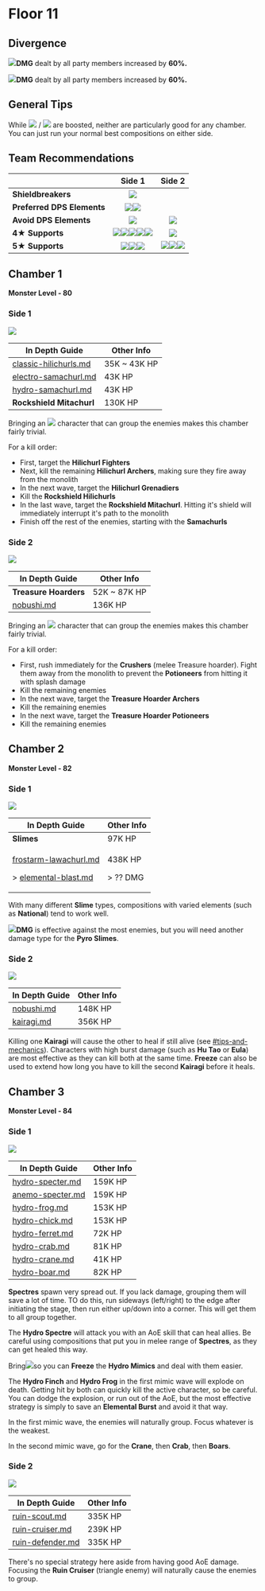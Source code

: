 # Floor 11

## Divergence

![](../../.gitbook/assets/geo\_small.png)**DMG** dealt by all party members increased by **60%.**

![](../../.gitbook/assets/physical\_small.png)**DMG** dealt by all party members increased by **60%.**

## General Tips

While ![](../../.gitbook/assets/geo\_small.png) / ![](../../.gitbook/assets/physical\_small.png) are boosted, neither are particularly good for any chamber. You can just run your normal best compositions on either side.

## Team Recommendations

|                            |                                                                                                                                        Side 1                                                                                                                                       |                                                                                                                                                                                                                                                                                                         Side 2                                                                                                                                                                                                                                                                                                        |
| -------------------------- | :---------------------------------------------------------------------------------------------------------------------------------------------------------------------------------------------------------------------------------------------------------------------------------: | :-------------------------------------------------------------------------------------------------------------------------------------------------------------------------------------------------------------------------------------------------------------------------------------------------------------------------------------------------------------------------------------------------------------------------------------------------------------------------------------------------------------------------------------------------------------------------------------------------------------------: |
| **Shieldbreakers**         |                                                                                                                      ![](../../.gitbook/assets/pyro\_small.png)                                                                                                                     |                                                                                                                                                                                                                                                                                                                                                                                                                                                                                                                                                                                                                       |
| **Preferred DPS Elements** |                                                                                                 ![](../../.gitbook/assets/pyro\_small.png)![](../../.gitbook/assets/cryo\_small.png)                                                                                                |                                                                                                                                                                                                                                                                                                                                                                                                                                                                                                                                                                                                                       |
| **Avoid DPS Elements**     |                                                                                                                     ![](../../.gitbook/assets/hydro\_small.png)                                                                                                                     |                                                                                                                                                                                                                                                                                     ![](../../.gitbook/assets/physical\_small.png)                                                                                                                                                                                                                                                                                    |
| **4**★ **Supports**        | ![](../../.gitbook/assets/ui\_avataricon\_bennett.png)​​![](../../.gitbook/assets/ui\_avataricon\_xiangling.png)![](../../.gitbook/assets/ui\_avataricon\_diona.png)![](../../.gitbook/assets/ui\_avataricon\_chongyun.png)![](../../.gitbook/assets/ui\_avataricon\_sucrose.png)​​ |                                                                                                                                                                                                                                                                                 ![](../../.gitbook/assets/ui\_avataricon\_sucrose.png)                                                                                                                                                                                                                                                                                |
| **5**★ **Supports**        |                                                        ![](../../.gitbook/assets/ui\_avataricon\_kazuha.png)![](../../.gitbook/assets/ui\_avataricon\_lumine\_anemo.png)![](../../.gitbook/assets/ui\_avataricon\_venti.png)                                                        | ​​![](https://files.gitbook.com/v0/b/gitbook-x-prod.appspot.com/o/spaces%2F-MVAGyyACcSzyzfmgy7f%2Fuploads%2Fgit-blob-1eba5a61b0d61d0426c81e59d11591cf5e97535d%2FUI\_AvatarIcon\_Kazuha.png?alt=media)​​![](https://files.gitbook.com/v0/b/gitbook-x-prod.appspot.com/o/spaces%2F-MVAGyyACcSzyzfmgy7f%2Fuploads%2Fgit-blob-9c3829ec272783e9e3e488999cae330abffea4e6%2FUI\_AvatarIcon\_Lumine\_Anemo.png?alt=media)​​![](https://files.gitbook.com/v0/b/gitbook-x-prod.appspot.com/o/spaces%2F-MVAGyyACcSzyzfmgy7f%2Fuploads%2Fgit-blob-181206af32361771ab12be632ea58e5eb6e7687a%2FUI\_AvatarIcon\_Venti.png?alt=media) |

## Chamber 1

**Monster Level - 80**

### Side 1

![](../../.gitbook/assets/11-1-1v23.png)

| In Depth Guide                                                                              | Other Info    |
| ------------------------------------------------------------------------------------------- | ------------- |
| [classic-hilichurls.md](../../monsters/hilichurls/classic-hilichurls.md "mention")          | 35K \~ 43K HP |
| [electro-samachurl.md](../../monsters/hilichurls/samachurls/electro-samachurl.md "mention") | 43K HP        |
| [hydro-samachurl.md](../../monsters/hilichurls/samachurls/hydro-samachurl.md "mention")     | 43K HP        |
| **Rockshield Mitachurl**                                                                    | 130K HP       |

Bringing an ![](../../.gitbook/assets/anemo\_small.png) character that can group the enemies makes this chamber fairly trivial.

For a kill order:

* First, target the **Hilichurl Fighters**
* Next, kill the remaining **Hilichurl Archers**, making sure they fire away from the monolith
* In the next wave, target the **Hilichurl Grenadiers**
* Kill the **Rockshield Hilichurls**
* In the last wave, target the **Rockshield Mitachurl**. Hitting it's shield will immediately interrupt it's path to the monolith
* Finish off the rest of the enemies, starting with the **Samachurls**



### Side 2

![](../../.gitbook/assets/11-1-2v23.png)

| In Depth Guide                                            | Other Info    |
| --------------------------------------------------------- | ------------- |
| **Treasure Hoarders**                                     | 52K \~ 87K HP |
| [nobushi.md](../../monsters/samurai/nobushi.md "mention") | 136K HP       |

Bringing an ![](../../.gitbook/assets/anemo\_small.png) character that can group the enemies makes this chamber fairly trivial.

For a kill order:

* First, rush immediately for the **Crushers** (melee Treasure hoarder). Fight them away from the monolith to prevent the **Potioneers** from hitting it with splash damage
* Kill the remaining enemies
* In the next wave, target the **Treasure Hoarder Archers**
* Kill the remaining enemies
* In the next wave, target the **Treasure Hoarder Potioneers**
* Kill the remaining enemies

## Chamber 2

**Monster Level - 82**

### Side 1

![](../../.gitbook/assets/11-2-1v23.png)

| In Depth Guide                                                                                                                                                                                                    | Other Info                    |
| ----------------------------------------------------------------------------------------------------------------------------------------------------------------------------------------------------------------- | ----------------------------- |
| **Slimes**                                                                                                                                                                                                        | 97K HP                        |
| <p><a data-mention href="../../monsters/hilichurls/lawachurls/frostarm-lawachurl.md">frostarm-lawachurl.md</a></p><p>> <a data-mention href="../../mechanics/auras/elemental-blast.md">elemental-blast.md</a></p> | <p>438K HP</p><p>> ?? DMG</p> |

With many different **Slime** types, compositions with varied elements (such as **National**) tend to work well.

![](../../.gitbook/assets/pyro\_small.png)**DMG** is effective against the most enemies, but you will need another damage type for the **Pyro Slimes**.

### Side 2

![](../../.gitbook/assets/11-2-2v23.png)

| In Depth Guide                                            | Other Info |
| --------------------------------------------------------- | ---------- |
| [nobushi.md](../../monsters/samurai/nobushi.md "mention") | 148K HP    |
| [kairagi.md](../../monsters/samurai/kairagi.md "mention") | 356K HP    |

Killing one **Kairagi** will cause the other to heal if still alive (see [#tips-and-mechanics](../../monsters/samurai/kairagi.md#tips-and-mechanics "mention")). Characters with high burst damage (such as **Hu Tao** or **Eula**) are most effective as they can kill both at the same time. **Freeze** can also be used to extend how long you have to kill the second **Kairagi** before it heals.

## Chamber 3

**Monster Level - 84**

### Side 1

![](../../.gitbook/assets/11-3-1v23.png)

| In Depth Guide                                                         | Other Info |
| ---------------------------------------------------------------------- | ---------- |
| [hydro-specter.md](../../monsters/specters/hydro-specter.md "mention") | 159K HP    |
| [anemo-specter.md](../../monsters/specters/anemo-specter.md "mention") | 159K HP    |
| [hydro-frog.md](../../monsters/mimics/hydro-frog.md "mention")         | 153K HP    |
| [hydro-chick.md](../../monsters/mimics/hydro-chick.md "mention")       | 153K HP    |
| [hydro-ferret.md](../../monsters/mimics/hydro-ferret.md "mention")     | 72K HP     |
| [hydro-crab.md](../../monsters/mimics/hydro-crab.md "mention")         | 81K HP     |
| [hydro-crane.md](../../monsters/mimics/hydro-crane.md "mention")       | 41K HP     |
| [hydro-boar.md](../../monsters/mimics/hydro-boar.md "mention")         | 82K HP     |

**Spectres** spawn very spread out. If you lack damage, grouping them will save a lot of time. TO do this, run sideways (left/right) to the edge after initiating the stage, then run either up/down into a corner. This will get them to all group together.

The **Hydro Spectre** will attack you with an AoE skill that can heal allies. Be careful using compositions that put you in melee range of **Spectres**, as they can get healed this way.

Bring![](../../.gitbook/assets/cryo\_small.png)so you can **Freeze** the **Hydro Mimics** and deal with them easier.

The **Hydro Finch** and **Hydro Frog** in the first mimic wave will explode on death. Getting hit by both can quickly kill the active character, so be careful. You can dodge the explosion, or run out of the AoE, but the most effective strategy is simply to save an **Elemental Burst** and avoid it that way.

In the first mimic wave, the enemies will naturally group. Focus whatever is the weakest.

In the second mimic wave, go for the **Crane**, then **Crab**, then **Boars**.

### Side 2

![](../../.gitbook/assets/11-3-2v23.png)

| In Depth Guide                                                                | Other Info |
| ----------------------------------------------------------------------------- | ---------- |
| [ruin-scout.md](../../monsters/ruin-constructs/ruin-scout.md "mention")       | 335K HP    |
| [ruin-cruiser.md](../../monsters/ruin-constructs/ruin-cruiser.md "mention")   | 239K HP    |
| [ruin-defender.md](../../monsters/ruin-constructs/ruin-defender.md "mention") | 335K HP    |

There's no special strategy here aside from having good AoE damage. Focusing the **Ruin Cruiser** (triangle enemy) will naturally cause the enemies to group.
